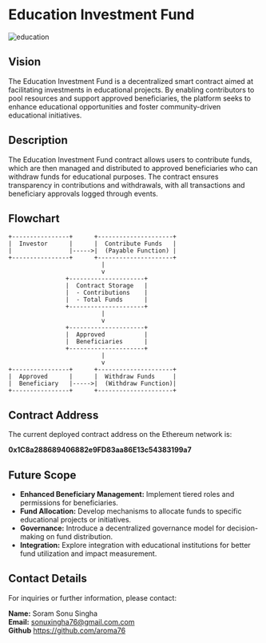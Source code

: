 

# Education Investment Fund
![education](https://github.com/user-attachments/assets/2b616b9b-24a9-4e53-9087-1ce470d36782)

## Vision

The Education Investment Fund is a decentralized smart contract aimed at facilitating investments in educational projects. By enabling contributors to pool resources and support approved beneficiaries, the platform seeks to enhance educational opportunities and foster community-driven educational initiatives.

## Description

The Education Investment Fund contract allows users to contribute funds, which are then managed and distributed to approved beneficiaries who can withdraw funds for educational purposes. The contract ensures transparency in contributions and withdrawals, with all transactions and beneficiary approvals logged through events.

## Flowchart

```
+----------------+      +---------------------+
|  Investor      |      |  Contribute Funds   |
|                |----->|  (Payable Function) |
+----------------+      +---------------------+
                          |
                          v
                +---------------------+
                |  Contract Storage   |
                |  - Contributions    |
                |  - Total Funds      |
                +---------------------+
                          |
                          v
                +---------------------+
                |  Approved           |
                |  Beneficiaries      |
                +---------------------+
                          |
                          v
+----------------+      +---------------------+
|  Approved      |      |  Withdraw Funds     |
|  Beneficiary   |----->|  (Withdraw Function)|
+----------------+      +---------------------+
```

## Contract Address

The current deployed contract address on the Ethereum network is:

**0x1C8a288689406882e9FD83aa86E13c54383199a7**

## Future Scope

- **Enhanced Beneficiary Management:** Implement tiered roles and permissions for beneficiaries.
- **Fund Allocation:** Develop mechanisms to allocate funds to specific educational projects or initiatives.
- **Governance:** Introduce a decentralized governance model for decision-making on fund distribution.
- **Integration:** Explore integration with educational institutions for better fund utilization and impact measurement.

## Contact Details

For inquiries or further information, please contact:

**Name:** Soram Sonu Singha  
**Email:** sonuxingha76@gmail.com.com  
**Github** https://github.com/aroma76



